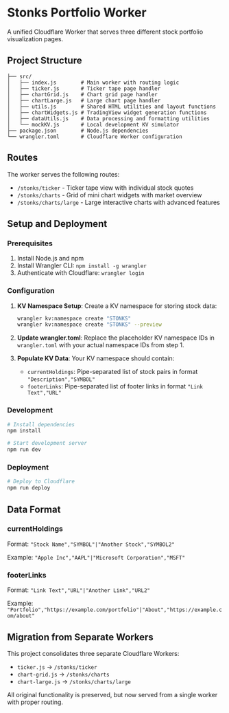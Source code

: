 # Stonks Portfolio Worker

A unified Cloudflare Worker that serves three different stock portfolio visualization pages.

## Project Structure

```
├── src/
│   ├── index.js        # Main worker with routing logic
│   ├── ticker.js       # Ticker tape page handler
│   ├── chartGrid.js    # Chart grid page handler
│   ├── chartLarge.js   # Large chart page handler
│   ├── utils.js        # Shared HTML utilities and layout functions
│   ├── chartWidgets.js # TradingView widget generation functions
│   ├── dataUtils.js    # Data processing and formatting utilities
│   └── mockKV.js       # Local development KV simulator
├── package.json        # Node.js dependencies
└── wrangler.toml       # Cloudflare Worker configuration
```

## Routes

The worker serves the following routes:

- `/stonks/ticker` - Ticker tape view with individual stock quotes
- `/stonks/charts` - Grid of mini chart widgets with market overview
- `/stonks/charts/large` - Large interactive charts with advanced features

## Setup and Deployment

### Prerequisites

1. Install Node.js and npm
2. Install Wrangler CLI: `npm install -g wrangler`
3. Authenticate with Cloudflare: `wrangler login`

### Configuration

1. **KV Namespace Setup**: Create a KV namespace for storing stock data:
   ```bash
   wrangler kv:namespace create "STONKS"
   wrangler kv:namespace create "STONKS" --preview
   ```

2. **Update wrangler.toml**: Replace the placeholder KV namespace IDs in `wrangler.toml` with your actual namespace IDs from step 1.

3. **Populate KV Data**: Your KV namespace should contain:
   - `currentHoldings`: Pipe-separated list of stock pairs in format `"Description","SYMBOL"`
   - `footerLinks`: Pipe-separated list of footer links in format `"Link Text","URL"`

### Development

```bash
# Install dependencies
npm install

# Start development server
npm run dev
```

### Deployment

```bash
# Deploy to Cloudflare
npm run deploy
```

## Data Format

### currentHoldings
Format: `"Stock Name","SYMBOL"|"Another Stock","SYMBOL2"`

Example: `"Apple Inc","AAPL"|"Microsoft Corporation","MSFT"`

### footerLinks
Format: `"Link Text","URL"|"Another Link","URL2"`

Example: `"Portfolio","https://example.com/portfolio"|"About","https://example.com/about"`

## Migration from Separate Workers

This project consolidates three separate Cloudflare Workers:
- `ticker.js` → `/stonks/ticker`
- `chart-grid.js` → `/stonks/charts`  
- `chart-large.js` → `/stonks/charts/large`

All original functionality is preserved, but now served from a single worker with proper routing.